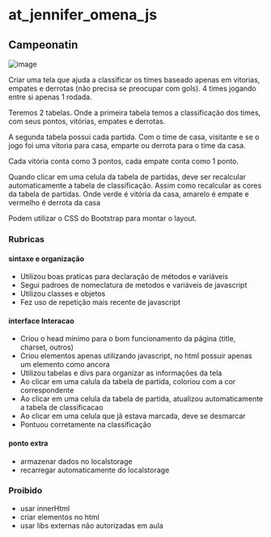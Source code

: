 # at_jennifer_omena_js

## Campeonatin

![image](https://user-images.githubusercontent.com/140394/121614835-f8223180-ca35-11eb-92d3-799ea0f17fb0.png)

Criar uma tela que ajuda a classificar os times baseado apenas em vitorias, empates e derrotas (não precisa se
preocupar com gols). 4 times jogando entre si apenas 1 rodada.

Teremos 2 tabelas. Onde a primeira tabela temos a classificação dos times, com seus pontos, vitórias, empates e derrotas.

A segunda tabela possui cada partida. Com o time de casa, visitante e se o jogo foi uma vitoria para casa, emparte ou 
derrota para o time da casa.

Cada vitória conta como 3 pontos, cada empate conta como 1 ponto.

Quando clicar em uma celula da tabela de partidas, deve ser recalcular automaticamente a tabela de classificação. 
Assim como recalcular as cores da tabela de partidas. Onde verde é vitória da casa, amarelo é empate e vermelho é
derrota da casa

Podem utilizar o CSS do Bootstrap para montar o layout.

### Rubricas

#### sintaxe e organização
* Utilizou boas praticas para declaração de métodos e variáveis
* Segui padroes de nomeclatura de metodos e variáveis de javascript
* Utilizou classes e objetos
* Fez uso de repetição mais recente de javascript

#### interface Interacao
* Criou o head minimo para o bom funcionamento da página (title, charset, outros)
* Criou elementos apenas utilizando javascript, no html possuir apenas um elemento como ancora
* Utilizou tabelas e divs para organizar as informações da tela
* Ao clicar em uma calula da tabela de partida, coloriou com a cor correspondente
* Ao clicar em uma celula da tabela de partida, atualizou automaticamente a tabela de classificacao
* Ao clicar em uma celula que jã estava marcada, deve se desmarcar
* Pontuou corretamente na classificação

#### ponto extra
* armazenar dados no localstorage
* recarregar automaticamente do localstorage

### Proibido
* usar innerHtml
* criar elementos no html
* usar libs externas não autorizadas em aula
